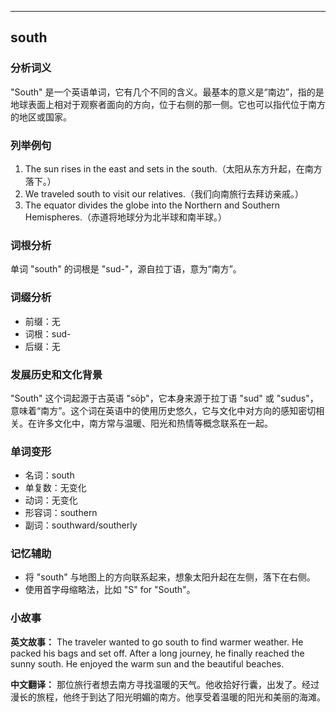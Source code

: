 
---------------
## south
### 分析词义
"South" 是一个英语单词，它有几个不同的含义。最基本的意义是“南边”，指的是地球表面上相对于观察者面向的方向，位于右侧的那一侧。它也可以指代位于南方的地区或国家。

### 列举例句
1. The sun rises in the east and sets in the south.（太阳从东方升起，在南方落下。）
2. We traveled south to visit our relatives.（我们向南旅行去拜访亲戚。）
3. The equator divides the globe into the Northern and Southern Hemispheres.（赤道将地球分为北半球和南半球。）

### 词根分析
单词 "south" 的词根是 "sud-"，源自拉丁语，意为“南方”。

### 词缀分析
- 前缀：无
- 词根：sud-
- 后缀：无

### 发展历史和文化背景
"South" 这个词起源于古英语 "sōþ"，它本身来源于拉丁语 "sud" 或 "sudus"，意味着“南方”。这个词在英语中的使用历史悠久，它与文化中对方向的感知密切相关。在许多文化中，南方常与温暖、阳光和热情等概念联系在一起。

### 单词变形
- 名词：south
- 单复数：无变化
- 动词：无变化
- 形容词：southern
- 副词：southward/southerly

### 记忆辅助
- 将 "south" 与地图上的方向联系起来，想象太阳升起在左侧，落下在右侧。
- 使用首字母缩略法，比如 "S" for "South"。

### 小故事
**英文故事：**
The traveler wanted to go south to find warmer weather. He packed his bags and set off. After a long journey, he finally reached the sunny south. He enjoyed the warm sun and the beautiful beaches.

**中文翻译：**
那位旅行者想去南方寻找温暖的天气。他收拾好行囊，出发了。经过漫长的旅程，他终于到达了阳光明媚的南方。他享受着温暖的阳光和美丽的海滩。

